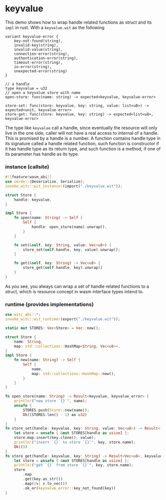 # keyvalue

This demo shows how to wrap handle related functions as struct and its `impl` in rust. With a `keyvalue.wit` as the following

```wit
variant keyvalue-error {
	key-not-found(string),
	invalid-key(string),
	invalid-value(string),
	connection-error(string),
	authentication-error(string),
	timeout-error(string),
	io-error(string),
	unexpected-error(string)
}

// a handle
type keyvalue = u32
// open a keyvalue store with name
open-store: func(name: string) -> expected<keyvalue, keyvalue-error>

store-set: func(store: keyvalue, key: string, value: list<u8>) -> expected<unit, keyvalue-error>
store-get: func(store: keyvalue, key: string) -> expected<list<u8>, keyvalue-error>
```

The type like `keyvalue` call a handle, since eventually the resource will only live in the one side, caller will not have a real access to internal of a handle. This is promised by a handle is a number. A function contains handle type in its signature called a handle related function, such function is constructor if it has handle type as its return type, and such function is a method, if one of its parameter has handle as its type.

### instance (callsite)

```rust
#![feature(wasm_abi)]
use serde::{Deserialize, Serialize};
invoke_witc::wit_instance!(import("./keyvalue.wit"));

struct Store {
    handle: keyvalue,
}

impl Store {
    fn open(name: String) -> Self {
        Self {
            handle: open_store(name).unwrap(),
        }
    }

    fn set(&self, key: String, value: Vec<u8>) {
        store_set(self.handle, key, value).unwrap();
    }

    fn get(&self, key: String) -> Vec<u8> {
        store_get(self.handle, key).unwrap()
    }
}
```

As you see, you always can wrap a set of handle related functions to a struct, which is resource concept in wasm interface types intend to.

### runtime (provides implementations)

```rust
use witc_abi::*;
invoke_witc::wit_runtime!(export("./keyvalue.wit"));

static mut STORES: Vec<Store> = Vec::new();

struct Store {
    name: String,
    map: std::collections::HashMap<String, Vec<u8>>,
}
impl Store {
    fn new(name: String) -> Self {
        Self {
            name,
            map: std::collections::HashMap::new(),
        }
    }
}

fn open_store(name: String) -> Result<keyvalue, keyvalue_error> {
    println!("new store `{}`", name);
    unsafe {
        STORES.push(Store::new(name));
        Ok((STORES.len() - 1) as u32)
    }
}
fn store_set(handle: keyvalue, key: String, value: Vec<u8>) -> Result<(), keyvalue_error> {
    let store = unsafe { &mut STORES[handle as usize] };
    store.map.insert(key.clone(), value);
    println!("insert `{}` to store `{}`", key, store.name);
    Ok(())
}
fn store_get(handle: keyvalue, key: String) -> Result<Vec<u8>, keyvalue_error> {
    let store = unsafe { &mut STORES[handle as usize] };
    println!("get `{}` from store `{}`", key, store.name);
    store
        .map
        .get(key.as_str())
        .map(|v| v.to_vec())
        .ok_or(keyvalue_error::key_not_found(key))
}
```
 
